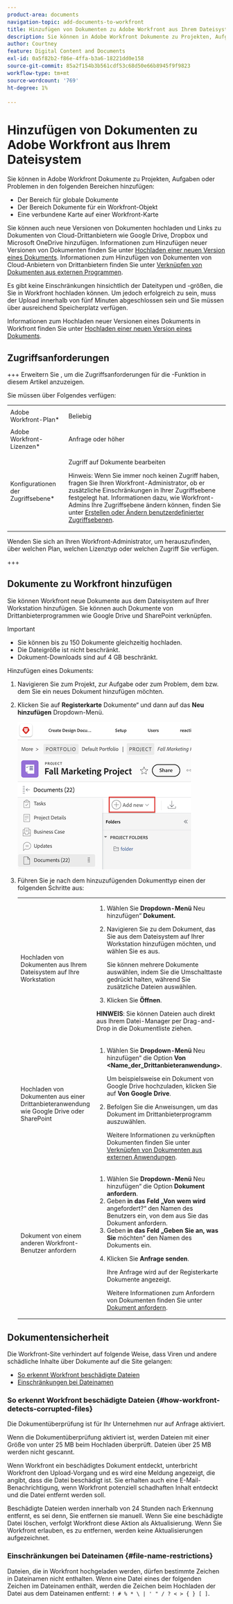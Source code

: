 ```yaml
---
product-area: documents
navigation-topic: add-documents-to-workfront
title: Hinzufügen von Dokumenten zu Adobe Workfront aus Ihrem Dateisystem
description: Sie können in Adobe Workfront Dokumente zu Projekten, Aufgaben oder Problemen in mehreren Bereichen hinzufügen.
author: Courtney
feature: Digital Content and Documents
exl-id: 0a5f82b2-f86e-4ffa-b3a6-18221dd0e158
source-git-commit: 85a2f154b3b561cdf53c68d50e66b8945f9f9823
workflow-type: tm+mt
source-wordcount: '769'
ht-degree: 1%

---
```


# Hinzufügen von Dokumenten zu Adobe Workfront aus Ihrem Dateisystem

Sie können in Adobe Workfront Dokumente zu Projekten, Aufgaben oder Problemen in den folgenden Bereichen hinzufügen:

* Der Bereich für globale Dokumente
* Der Bereich Dokumente für ein Workfront-Objekt
* Eine verbundene Karte auf einer Workfront-Karte

Sie können auch neue Versionen von Dokumenten hochladen und Links zu Dokumenten von Cloud-Drittanbietern wie Google Drive, Dropbox und Microsoft OneDrive hinzufügen. Informationen zum Hinzufügen neuer Versionen von Dokumenten finden Sie unter [Hochladen einer neuen Version eines Dokuments](../../documents/managing-documents/upload-new-document-version.md). Informationen zum Hinzufügen von Dokumenten von Cloud-Anbietern von Drittanbietern finden Sie unter [Verknüpfen von Dokumenten aus externen Programmen](../../documents/adding-documents-to-workfront/link-documents-from-external-apps.md).

Es gibt keine Einschränkungen hinsichtlich der Dateitypen und -größen, die Sie in Workfront hochladen können. Um jedoch erfolgreich zu sein, muss der Upload innerhalb von fünf Minuten abgeschlossen sein und Sie müssen über ausreichend Speicherplatz verfügen.

Informationen zum Hochladen neuer Versionen eines Dokuments in Workfront finden Sie unter [Hochladen einer neuen Version eines Dokuments](../../documents/managing-documents/upload-new-document-version.md).

## Zugriffsanforderungen

+++ Erweitern Sie , um die Zugriffsanforderungen für die -Funktion in diesem Artikel anzuzeigen.

Sie müssen über Folgendes verfügen:

<table style="table-layout:auto"> 
 <col> 
 <col> 
 <tbody> 
  <tr> 
   <td role="rowheader">Adobe Workfront-Plan*</td> 
   <td> <p> Beliebig</p> </td> 
  </tr> 
  <tr> 
   <td role="rowheader">Adobe Workfront-Lizenzen*</td> 
   <td> <p>Anfrage oder höher</p> </td> 
  </tr> 
  <tr> 
   <td role="rowheader">Konfigurationen der Zugriffsebene*</td> 
   <td> <p>Zugriff auf Dokumente bearbeiten</p> <p>Hinweis: Wenn Sie immer noch keinen Zugriff haben, fragen Sie Ihren Workfront-Administrator, ob er zusätzliche Einschränkungen in Ihrer Zugriffsebene festgelegt hat. Informationen dazu, wie Workfront-Admins Ihre Zugriffsebene ändern können, finden Sie unter <a href="../../administration-and-setup/add-users/configure-and-grant-access/create-modify-access-levels.md" class="MCXref xref">Erstellen oder Ändern benutzerdefinierter Zugriffsebenen</a>.</p> </td> 
  </tr> 
 </tbody> 
</table>

Wenden Sie sich an Ihren Workfront-Administrator, um herauszufinden, über welchen Plan, welchen Lizenztyp oder welchen Zugriff Sie verfügen.

+++

## Dokumente zu Workfront hinzufügen

Sie können Workfront neue Dokumente aus dem Dateisystem auf Ihrer Workstation hinzufügen. Sie können auch Dokumente von Drittanbieterprogrammen wie Google Drive und SharePoint verknüpfen.

>[!IMPORTANT]
>
>* Sie können bis zu 150 Dokumente gleichzeitig hochladen.
>* Die Dateigröße ist nicht beschränkt.
>* Dokument-Downloads sind auf 4 GB beschränkt.

Hinzufügen eines Dokuments:

1. Navigieren Sie zum Projekt, zur Aufgabe oder zum Problem, dem bzw. dem Sie ein neues Dokument hinzufügen möchten.
1. Klicken Sie auf **Registerkarte** Dokumente“ und dann auf das **Neu hinzufügen** Dropdown-Menü.

   ![Neues Dokument hinzufügen](assets/add-new-doc.png)

1. Führen Sie je nach dem hinzuzufügenden Dokumenttyp einen der folgenden Schritte aus:

   <table style="table-layout:auto"> 
    <col> 
    <col> 
    <tbody> 
     <tr> 
      <td role="rowheader">Hochladen von Dokumenten aus Ihrem Dateisystem auf Ihre Workstation</td> 
      <td> 
       <ol> 
        <li value="1">Wählen Sie <strong> Dropdown-Menü </strong>Neu hinzufügen“ <strong>Dokument.</strong></li> 
        <li value="2"> <p>Navigieren Sie zu dem Dokument, das Sie aus dem Dateisystem auf Ihrer Workstation hinzufügen möchten, und wählen Sie es aus.<br></p> <p>Sie können mehrere Dokumente auswählen, indem Sie die Umschalttaste gedrückt halten, während Sie zusätzliche Dateien auswählen.</p> </li> 
        <li value="3">Klicken Sie <strong>Öffnen</strong>.</li> 
       </ol> 
       <p><b>HINWEIS</b>: Sie können Dateien auch direkt aus Ihrem Datei-Manager per Drag-and-Drop in die Dokumentliste ziehen.</td> 
     </tr> 
     <tr> 
      <td role="rowheader">Hochladen von Dokumenten aus einer Drittanbieteranwendung wie Google Drive oder SharePoint</td> 
      <td> 
       <ol> 
        <li value="1"> <p>Wählen Sie <strong> Dropdown-Menü </strong>Neu hinzufügen“ die Option <strong>Von &lt;Name_der_Drittanbieteranwendung&gt;</strong>.</p> <p>Um beispielsweise ein Dokument von Google Drive hochzuladen, klicken Sie auf <strong>Von Google Drive</strong>.</p> </li> 
        <li value="2"> <p>Befolgen Sie die Anweisungen, um das Dokument im Drittanbieterprogramm auszuwählen.<br></p> <p>Weitere Informationen zu verknüpften Dokumenten finden Sie unter <a href="../../documents/adding-documents-to-workfront/link-documents-from-external-apps.md" class="MCXref xref">Verknüpfen von Dokumenten aus externen Anwendungen</a>.</p> </li> 
       </ol> </td> 
     </tr> 
     <tr> 
      <td role="rowheader">Dokument von einem anderen Workfront-Benutzer anfordern</td> 
      <td> 
       <ol> 
        <li value="1">Wählen Sie <strong> Dropdown-Menü </strong>Neu hinzufügen“ die Option <strong>Dokument anfordern</strong>.</li> 
        <li value="2">Geben <strong> in das Feld „Von wem wird </strong> angefordert?“ den Namen des Benutzers ein, von dem aus Sie das Dokument anfordern.</li> 
        <li value="3">Geben <strong> in das Feld „Geben Sie an, was Sie </strong> möchten“ den Namen des Dokuments ein.</li> 
        <li value="4"> <p>Klicken Sie <strong>Anfrage senden</strong>.</p> <p>Ihre Anfrage wird auf der Registerkarte Dokumente angezeigt.</p> <p>Weitere Informationen zum Anfordern von Dokumenten finden Sie unter <a href="../../documents/adding-documents-to-workfront/request-a-document.md" class="MCXref xref">Dokument anfordern</a>.</p> </li> 
       </ol> </td> 
     </tr> 
    </tbody> 
   </table>

## Dokumentensicherheit

Die Workfront-Site verhindert auf folgende Weise, dass Viren und andere schädliche Inhalte über Dokumente auf die Site gelangen:

* [So erkennt Workfront beschädigte Dateien](#how-workfront-detects-corrupted-files)
* [Einschränkungen bei Dateinamen](#file-name-restrictions)

### So erkennt Workfront beschädigte Dateien {#how-workfront-detects-corrupted-files}

Die Dokumentüberprüfung ist für Ihr Unternehmen nur auf Anfrage aktiviert.

Wenn die Dokumentüberprüfung aktiviert ist, werden Dateien mit einer Größe von unter 25 MB beim Hochladen überprüft. Dateien über 25 MB werden nicht gescannt.

Wenn Workfront ein beschädigtes Dokument entdeckt, unterbricht Workfront den Upload-Vorgang und es wird eine Meldung angezeigt, die angibt, dass die Datei beschädigt ist. Sie erhalten auch eine E-Mail-Benachrichtigung, wenn Workfront potenziell schadhaften Inhalt entdeckt und die Datei entfernt werden soll.

Beschädigte Dateien werden innerhalb von 24 Stunden nach Erkennung entfernt, es sei denn, Sie entfernen sie manuell. Wenn Sie eine beschädigte Datei löschen, verfolgt Workfront diese Aktion als Aktualisierung. Wenn Sie Workfront erlauben, es zu entfernen, werden keine Aktualisierungen aufgezeichnet.

### Einschränkungen bei Dateinamen {#file-name-restrictions}

Dateien, die in Workfront hochgeladen werden, dürfen bestimmte Zeichen in Dateinamen nicht enthalten. Wenn eine Datei eines der folgenden Zeichen im Dateinamen enthält, werden die Zeichen beim Hochladen der Datei aus dem Dateinamen entfernt: `! # % * \ | ' " / ? < > { } [ ]`.
